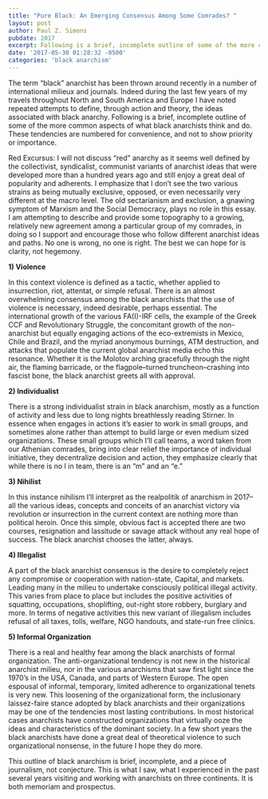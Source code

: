 ```yaml
---
title: "Pure Black: An Emerging Consensus Among Some Comrades? "
layout: post
author: Paul Z. Simons
pubdate: 2017
excerpt: Following is a brief, incomplete outline of some of the more common aspects of what black anarchists think and do. These tendencies are numbered for convenience, and not to show priority or importance.
date: '2017-05-30 01:28:32 -0500'
categories: 'black anarchism'
---
```



The term “black” anarchist has been thrown around recently in a number of international milieux and journals. Indeed during the last few years of my travels throughout North and South America and Europe I have noted repeated attempts to define, through action and theory, the ideas associated with black anarchy. Following is a brief, incomplete outline of some of the more common aspects of what black anarchists think and do. These tendencies are numbered for convenience, and not to show priority or importance.

Red Excursus: I will not discuss “red” anarchy as it seems well defined by the collectivist, syndicalist, communist variants of anarchist ideas that were developed more than a hundred years ago and still enjoy a great deal of popularity and adherents. I emphasize that I don’t see the two various strains as being mutually exclusive, opposed, or even necessarily very different at the macro level. The old sectarianism and exclusion, a gnawing symptom of Marxism and the Social Democracy, plays no role in this essay. I am attempting to describe and provide some topography to a growing, relatively new agreement among a particular group of my comrades, in doing so I support and encourage those who follow different anarchist ideas and paths. No one is wrong, no one is right. The best we can hope for is clarity, not hegemony.

<strong>1) Violence</strong>

In this context violence is defined as a tactic, whether applied to insurrection, riot, attentat, or simple refusal. There is an almost overwhelming consensus among the black anarchists that the use of violence is necessary, indeed desirable, perhaps essential. The international growth of the various FA(I)-IRF cells, the example of the Greek CCF and Revolutionary Struggle, the concomitant growth of the non-anarchist but equally engaging actions of the eco-extremists in Mexico, Chile and Brazil, and the myriad anonymous burnings, ATM destruction, and attacks that populate the current global anarchist media echo this resonance. Whether it is the Molotov arching gracefully through the night air, the flaming barricade, or the flagpole–turned truncheon–crashing into fascist bone, the black anarchist greets all with approval.

<strong>2) Individualist</strong>

There is a strong individualist strain in black anarchism, mostly as a function of activity and less due to long nights breathlessly reading Stirner. In essence when engages in actions it’s easier to work in small groups, and sometimes alone rather than attempt to build large or even medium sized organizations. These small groups which I’ll call teams, a word taken from our Athenian comrades, bring into clear relief the importance of individual initiative, they decentralize decision and action, they emphasize clearly that while there is no I in team, there is an “m” and an “e.”

<strong>3) Nihilist</strong>

In this instance nihilism I’ll interpret as the realpolitik of anarchism in 2017–all the various ideas, concepts and conceits of an anarchist victory via revolution or insurrection in the current context are nothing more than political heroin. Once this simple, obvious fact is accepted there are two courses, resignation and lassitude or savage attack without any real hope of success. The black anarchist chooses the latter, always.

<strong>4) Illegalist</strong>

A part of the black anarchist consensus is the desire to completely reject any compromise or cooperation with nation-state, Capital, and markets. Leading many in the milieu to undertake consciously political illegal activity. This varies from place to place but includes the positive activities of squatting, occupations, shoplifting, out-right store robbery, burglary and more. In terms of negative activities this new variant of illegalism includes refusal of all taxes, tolls, welfare, NGO handouts, and state-run free clinics.

<strong>5) Informal Organization</strong>

There is a real and healthy fear among the black anarchists of formal organization. The anti-organizational tendency is not new in the historical anarchist milieu, nor in the various anarchisms that saw first light since the 1970’s in the USA, Canada, and parts of Western Europe. The open espousal of informal, temporary, limited adherence to organizational tenets is very new. This loosening of the organizational form, the inclusionary laissez-faire stance adopted by black anarchists and their organizations may be one of the tendencies most lasting contributions. In most historical cases anarchists have constructed organizations that virtually ooze the ideas and characteristics of the dominant society. In a few short years the black anarchists have done a great deal of theoretical violence to such organizational nonsense, in the future I hope they do more.


This outline of black anarchism is brief, incomplete, and a piece of journalism, not conjecture. This is what I saw, what I experienced in the past several years visiting and working with anarchists on three continents. It is both memoriam and prospectus.
